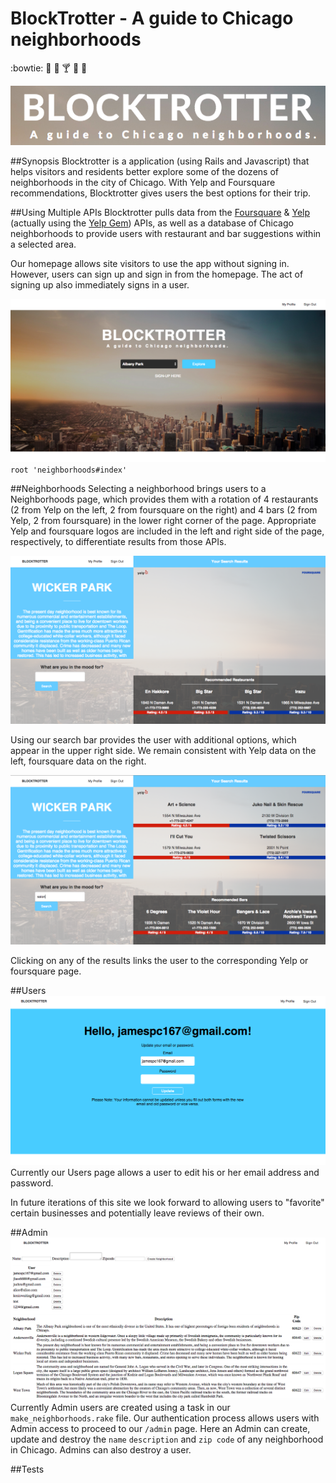 # BlockTrotter - A guide to Chicago neighborhoods

:bowtie: :100: :beers: :cocktail: :pizza: :hamburger:

![blocktrotter_logo](github_images/blocktrotter_logo.png)

##Synopsis
Blocktrotter is a application (using Rails and Javascript) that helps visitors and residents better explore some of the dozens of neighborhoods in the city of Chicago. With Yelp and Foursquare recommendations, Blocktrotter gives users the best options for their trip.

##Using Multiple APIs
Blocktrotter pulls data from the [Foursquare](https://developer.foursquare.com/) & [Yelp](https://www.yelp.com/developers/documentation) (actually using the [Yelp Gem](https://github.com/Yelp/yelp-ruby)) APIs, as well as a database of Chicago neighborhoods to provide users with restaurant and bar suggestions within a selected area.

Our homepage allows site visitors to use the app without signing in. However, users can sign up and sign in from the homepage. The act of signing up also immediately signs in a user.

![homepage](github_images/homepage.png)
`root 'neighborhoods#index'`

##Neighborhoods
Selecting a neighborhood brings users to a Neighborhoods page, which provides them with a rotation of 4 restaurants (2 from Yelp on the left, 2 from foursquare on the right) and 4 bars (2 from Yelp, 2 from foursquare) in the lower right corner of the page. Appropriate Yelp and foursquare logos are included in the left and right side of the page, respectively, to differentiate results from those APIs.

![neighborhoods](github_images/neighborhoods_update.png)

Using our search bar provides the user with additional options, which appear in the upper right side. We remain consistent with Yelp data on the left, foursquare data on the right.

![search](github_images/search_update.png)

Clicking on any of the results links the user to the corresponding Yelp or foursquare page.

##Users
![Users](github_images/user_update.png)
Currently our Users page allows a user to edit his or her email address and password.

In future iterations of this site we look forward to allowing users to "favorite" certain businesses and potentially leave reviews of their own.


##Admin
![Admin](github_images/admin.png)
Currently Admin users are created using a task in our `make_neighborhoods.rake`  file. Our authentication process allows users with Admin access to proceed to our `/admin` page. Here an Admin can create, update and destroy the `name` `description` and `zip code` of any neighborhood in Chicago. Admins can also destroy a user.

##Tests
